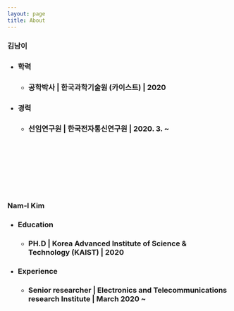```yaml
---
layout: page
title: About
---
```


### 김남이
- ### 학력
	- ### 공학박사 | 한국과학기술원 (카이스트) | 2020
- ### 경력
	- ### 선임연구원 | 한국전자통신연구원 | 2020. 3. ~


<br><br>
---
<br><br>

### Nam-I Kim
- ### Education
	- ### PH.D | Korea Advanced Institute of Science & Technology (KAIST) | 2020
- ### Experience
	- ### Senior researcher | Electronics and Telecommunications research Institute | March 2020 ~
